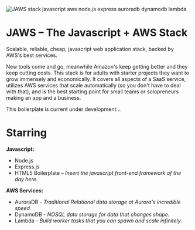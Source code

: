 ![JAWS stack javascript aws node.js express auroradb dynamodb lambda](https://github.com/servant-app/JAWS/blob/master/public/img/jaws_logo_javascript_aws.png)

JAWS – The Javascript + AWS Stack
=================================

Scalable, reliable, cheap, javascript web application stack, backed by AWS's best services.

New tools come and go, meanwhile Amazon's keep getting better and they keep cutting costs.  This stack is for adults with starter projects they want to grow immensely and economically.  It covers all aspects of a SaaS service, utilizes AWS services that scale automatically (so you don't have to deal with that), and is the best starting point for small teams or solopreneurs making an app and a business.

This boilerplate is current under development...

Starring
=================================

**Javascript:**
- Node.js
- Express.js
- HTML5 Boilerplate – *Insert the javascript front-end framework of the day here.*

**AWS Services:**
- AuroraDB - *Traditional Relational data storage at Aurora's incredible speed.*
- DynamoDB - *NOSQL data storage for data that changes shape.*
- Lambda - *Build worker tasks that you can spawn and scale infinitely.*

